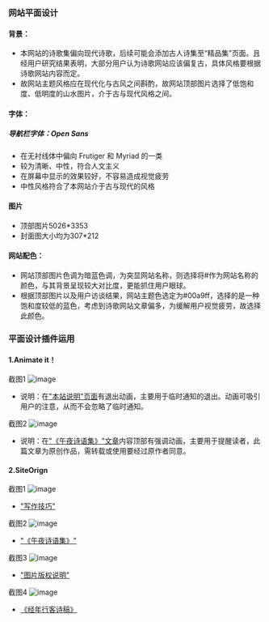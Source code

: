 ### 网站平面设计

#### 背景：
- 本网站的诗歌集偏向现代诗歌，后续可能会添加古人诗集至“精品集”页面。且经用户研究结果表明，大部分用户认为诗歌网站应该偏复古，具体风格要根据诗歌网站内容而定。
- 故网站主题风格应在现代化与古风之间斟酌，故网站顶部图片选择了低饱和度、低明度的山水图片，介于古与现代风格之间。

#### 字体：
##### 导航栏字体：Open Sans
- 在无衬线体中偏向 Frutiger 和 Myriad 的一类
- 较为清晰、中性，符合人文主义
- 在屏幕中显示的效果较好，不容易造成视觉疲劳
- 中性风格符合了本网站介于古与现代的风格

#### 图片
- 顶部图片5026*3353
- 封面图大小均为307*212

#### 网站配色：
- 网站顶部图片色调为暗蓝色调，为突显网站名称，则选择将#作为网站名称的颜色，与其背景呈现较大对比度，更能抓住用户眼球。
- 根据顶部图片以及用户访谈结果，网站主题色选定为#00a9ff，选择的是一种饱和度较低的蓝色，考虑到诗歌网站文章偏多，为缓解用户视觉疲劳，故选择此颜色。

### 平面设计插件运用
#### 1.Animate it！
截图1
![image](https://m.qpic.cn/psb?/V14fIPxG4O9lCh/9TmK20m1QKY5.67EFuFzj8bfitcBlcGEjwXdxu6En1Y!/b/dL8AAAAAAAAA&bo=HwWPAQAAAAADB7Y!&rf=viewer_4)
- 说明：在["本站说明"页面](http://wen-ha.me/benzhanyongtu/benzhanshuoming/)有退出动画，主要用于临时通知的退出。动画可吸引用户的注意，从而不会忽略了临时通知。

截图2
![image](https://m.qpic.cn/psb?/V14fIPxG4O9lCh/vRFfysoHqxdHAbRH9z0EnxkHC0BZkDqcsmCyglhHs.o!/b/dL8AAAAAAAAA&bo=2wTqAQAAAAADBxY!&rf=viewer_4)
- 说明：在["《午夜诗语集》"文章](http://wen-ha.me/2019/06/25/wuyeshiyuji/)内容顶部有强调动画，主要用于提醒读者，此篇文章为原创作品，需转载或使用要经过原作者同意。

#### 2.SiteOrign
截图1
![image](http://m.qpic.cn/psb?/V14fIPxG4O9lCh/g1ZXw7tNJZTOw.DGktndhviJ.wNHkjgXQPFQM2zYQbA!/b/dDIBAAAAAAAA&bo=xgKhAQAAAAADF1Y!&rf=viewer_4)
- ["写作技巧"](http://wen-ha.me/2019/06/25/xieshijiqiao/)

截图2
![image](http://a2.qpic.cn/psb?/V14fIPxG4O9lCh/EuKDixljY3wdGJuCzCy8Tr91sZTCfh9EnHnb3O2CQAo!/b/dDEBAAAAAAAA&ek=1&kp=1&pt=0&bo=jgLSAQAAAAADF20!&tl=1&vuin=641064738&tm=1561536000&sce=60-4-3&rf=viewer_4)
-  ["《午夜诗语集》"](http://wen-ha.me/2019/06/25/wuyeshiyuji/)

截图3
![image](http://m.qpic.cn/psb?/V14fIPxG4O9lCh/YZBY1gJYhbjir5wqjA5svoQsTfLdO1jUR2hyn7t3k4c!/b/dFQBAAAAAAAA&bo=DAPTAQAAAAADF.8!&rf=viewer_4)
- ["图片版权说明"](http://wen-ha.me/benzhanyongtu/tupianbanquanshuoming/)

截图4
![image](https://m.qpic.cn/psb?/V14fIPxG4O9lCh/qhbwRDRtkEF5oPWpQXmEdVJOdamJmP2PlRGK7Ie6Bk0!/b/dFMBAAAAAAAA&bo=IAM6AQAAAAARByg!&rf=viewer_4)
- [《经年行客诗稿》](http://wen-ha.me/2019/06/09/jingnianxingkeshigao/)